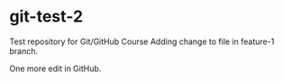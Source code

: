 # git-test-2
Test repository for Git/GitHub Course
Adding change to file in feature-1 branch.

One more edit in GitHub.
